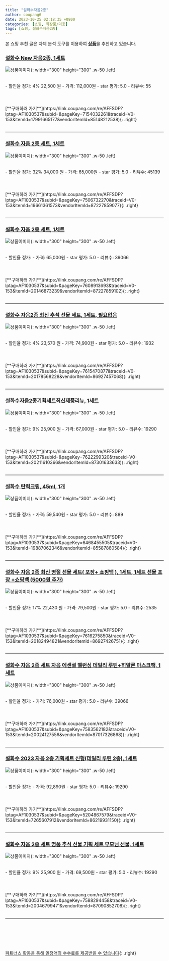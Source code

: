 ```yaml
---
title: "설화수자음2종"
author: coupang6
date: 2023-10-25 02:18:35 +0800
categories: [쇼핑, 화장품/미용]
tags: [쇼핑, 설화수자음2종]
---
```


본 쇼핑 추천 글은 자체 분석 도구를 이용하여 [**상품**](https://link.coupang.com/a/bao1ui)을 추천하고 있습니다.

### [설화수 New 자음2종, 1세트](https://link.coupang.com/re/AFFSDP?lptag=AF1030537&subid=&pageKey=7154032261&traceid=V0-153&itemId=17991665177&vendorItemId=85148212538)

![상품이미지](https://thumbnail6.coupangcdn.com/thumbnails/remote/230x230ex/image/retail/images/4173917782382193-aecaab22-634d-4570-8e6f-0cad29b2149e.jpg){: width="300" height="300" .w-50 .left}


<br>
- 할인율 정가: 4%  22,500   원
- 가격: 112,000원
- star 평가: 5.0
- 리뷰수: 55
<br>
<br>
<br>
<br>
[**구매하러 가기**](https://link.coupang.com/re/AFFSDP?lptag=AF1030537&subid=&pageKey=7154032261&traceid=V0-153&itemId=17991665177&vendorItemId=85148212538){: .right}
<br>
<br>

---

### [설화수 자음 2종 세트, 1세트](https://link.coupang.com/re/AFFSDP?lptag=AF1030537&subid=&pageKey=7506732270&traceid=V0-153&itemId=19661361573&vendorItemId=87227859077)

![상품이미지](https://thumbnail8.coupangcdn.com/thumbnails/remote/230x230ex/image/vendor_inventory/32d9/0e0d90b146531c08bb110d984762ba331b395c8177a0717ba34ead50f85b.jpg){: width="300" height="300" .w-50 .left}


<br>
- 할인율 정가: 32%  34,000   원
- 가격: 65,000원
- star 평가: 5.0
- 리뷰수: 45139
<br>
<br>
<br>
<br>
[**구매하러 가기**](https://link.coupang.com/re/AFFSDP?lptag=AF1030537&subid=&pageKey=7506732270&traceid=V0-153&itemId=19661361573&vendorItemId=87227859077){: .right}
<br>
<br>

---

### [설화수 자음 2종 세트, 1세트](https://link.coupang.com/re/AFFSDP?lptag=AF1030537&subid=&pageKey=7608913693&traceid=V0-153&itemId=20146873239&vendorItemId=87227859102)

![상품이미지](https://thumbnail8.coupangcdn.com/thumbnails/remote/230x230ex/image/vendor_inventory/32d9/0e0d90b146531c08bb110d984762ba331b395c8177a0717ba34ead50f85b.jpg){: width="300" height="300" .w-50 .left}


<br>
- 할인율 정가: 
- 가격: 65,000원
- star 평가: 5.0
- 리뷰수: 39066
<br>
<br>
<br>
<br>
[**구매하러 가기**](https://link.coupang.com/re/AFFSDP?lptag=AF1030537&subid=&pageKey=7608913693&traceid=V0-153&itemId=20146873239&vendorItemId=87227859102){: .right}
<br>
<br>

---

### [설화수 자음2종 최신 추석 선물 세트, 1세트, 필요없음](https://link.coupang.com/re/AFFSDP?lptag=AF1030537&subid=&pageKey=7615470877&traceid=V0-153&itemId=20178568228&vendorItemId=86927457068)

![상품이미지](https://thumbnail8.coupangcdn.com/thumbnails/remote/230x230ex/image/vendor_inventory/443c/34aca65a53275a1d52ba6c7bca66dfd11f35ebeaeaffb6429a8f2bba77eb.png){: width="300" height="300" .w-50 .left}


<br>
- 할인율 정가: 4%  23,570   원
- 가격: 74,900원
- star 평가: 5.0
- 리뷰수: 1932
<br>
<br>
<br>
<br>
[**구매하러 가기**](https://link.coupang.com/re/AFFSDP?lptag=AF1030537&subid=&pageKey=7615470877&traceid=V0-153&itemId=20178568228&vendorItemId=86927457068){: .right}
<br>
<br>

---

### [설화수자음2종기획세트최신제품리뉴, 1세트](https://link.coupang.com/re/AFFSDP?lptag=AF1030537&subid=&pageKey=7622299320&traceid=V0-153&itemId=20211610366&vendorItemId=87301633633)

![상품이미지](https://thumbnail9.coupangcdn.com/thumbnails/remote/230x230ex/image/vendor_inventory/caf5/8bd0a357062781b4c49aa314a315eeb7ff2b93e3bb5b3e071b6572e4ae32.jpeg){: width="300" height="300" .w-50 .left}


<br>
- 할인율 정가: 9%  25,900   원
- 가격: 67,000원
- star 평가: 5.0
- 리뷰수: 19290
<br>
<br>
<br>
<br>
[**구매하러 가기**](https://link.coupang.com/re/AFFSDP?lptag=AF1030537&subid=&pageKey=7622299320&traceid=V0-153&itemId=20211610366&vendorItemId=87301633633){: .right}
<br>
<br>

---

### [설화수 탄력크림, 45ml, 1개](https://link.coupang.com/re/AFFSDP?lptag=AF1030537&subid=&pageKey=6468455505&traceid=V0-153&itemId=19887062346&vendorItemId=85587860584)

![상품이미지](https://thumbnail9.coupangcdn.com/thumbnails/remote/230x230ex/image/vendor_inventory/a052/fb983d0ae9772822b4717e1361f7fc2e4ac03d59a91b5a9e508076cd3516.jpg){: width="300" height="300" .w-50 .left}


<br>
- 할인율 정가: 
- 가격: 59,540원
- star 평가: 5.0
- 리뷰수: 889
<br>
<br>
<br>
<br>
[**구매하러 가기**](https://link.coupang.com/re/AFFSDP?lptag=AF1030537&subid=&pageKey=6468455505&traceid=V0-153&itemId=19887062346&vendorItemId=85587860584){: .right}
<br>
<br>

---

### [설화수 자음 2종 최신 명절 선물 세트( 포장+ 쇼핑백 ), 1세트, 1세트 선물 포장 +쇼핑백 (5000원 추가)](https://link.coupang.com/re/AFFSDP?lptag=AF1030537&subid=&pageKey=7616275850&traceid=V0-153&itemId=20182494821&vendorItemId=86927426751)

![상품이미지](https://thumbnail10.coupangcdn.com/thumbnails/remote/230x230ex/image/vendor_inventory/5674/f41f5116250cd0752582cc0f3a73bc7e36533952176b3534b9bd5f78f2b6.png){: width="300" height="300" .w-50 .left}


<br>
- 할인율 정가: 17%  22,430   원
- 가격: 79,500원
- star 평가: 5.0
- 리뷰수: 2535
<br>
<br>
<br>
<br>
[**구매하러 가기**](https://link.coupang.com/re/AFFSDP?lptag=AF1030537&subid=&pageKey=7616275850&traceid=V0-153&itemId=20182494821&vendorItemId=86927426751){: .right}
<br>
<br>

---

### [설화수 자음 2종 세트 자음 에센셜 밸런싱 데일리 루틴+히알론 마스크팩, 1세트](https://link.coupang.com/re/AFFSDP?lptag=AF1030537&subid=&pageKey=7583562182&traceid=V0-153&itemId=20024127556&vendorItemId=87017326868)

![상품이미지](https://thumbnail9.coupangcdn.com/thumbnails/remote/230x230ex/image/vendor_inventory/ef1e/8c2edfd27690e3c9a975042daacba816ed24ae6d95e32eca7e57b479cc01.jpg){: width="300" height="300" .w-50 .left}


<br>
- 할인율 정가: 
- 가격: 76,000원
- star 평가: 5.0
- 리뷰수: 39066
<br>
<br>
<br>
<br>
[**구매하러 가기**](https://link.coupang.com/re/AFFSDP?lptag=AF1030537&subid=&pageKey=7583562182&traceid=V0-153&itemId=20024127556&vendorItemId=87017326868){: .right}
<br>
<br>

---

### [설화수 2023 자음 2종 기획세트 신형(데일리 루틴 2종), 1세트](https://link.coupang.com/re/AFFSDP?lptag=AF1030537&subid=&pageKey=5204867579&traceid=V0-153&itemId=7265607912&vendorItemId=86219931150)

![상품이미지](https://thumbnail6.coupangcdn.com/thumbnails/remote/230x230ex/image/vendor_inventory/7ed8/7e152cdc0548988a1909e0ce088742066b9c83f4fa167dd852940f6e944f.jpg){: width="300" height="300" .w-50 .left}


<br>
- 할인율 정가: 
- 가격: 92,890원
- star 평가: 5.0
- 리뷰수: 19290
<br>
<br>
<br>
<br>
[**구매하러 가기**](https://link.coupang.com/re/AFFSDP?lptag=AF1030537&subid=&pageKey=5204867579&traceid=V0-153&itemId=7265607912&vendorItemId=86219931150){: .right}
<br>
<br>

---

### [설화수 자음 2종 세트 명품 추석 선물 기획 세트 부모님 선물, 1세트](https://link.coupang.com/re/AFFSDP?lptag=AF1030537&subid=&pageKey=7588294458&traceid=V0-153&itemId=20046799471&vendorItemId=87090852708)

![상품이미지](https://thumbnail7.coupangcdn.com/thumbnails/remote/230x230ex/image/vendor_inventory/2abc/71deb6fde5f8aeefe5f7c18cdd4cc0709c86ff6b471536f0c03afd47e15d.png){: width="300" height="300" .w-50 .left}


<br>
- 할인율 정가: 9%  25,900   원
- 가격: 69,500원
- star 평가: 5.0
- 리뷰수: 19290
<br>
<br>
<br>
<br>
[**구매하러 가기**](https://link.coupang.com/re/AFFSDP?lptag=AF1030537&subid=&pageKey=7588294458&traceid=V0-153&itemId=20046799471&vendorItemId=87090852708){: .right}
<br>
<br>

---
<br><br><br><br><br> [파트너스 활동을 통해 일정액의 수수료를 제공받을 수 있습니다](https://link.coupang.com/a/bao1ui){: .right}